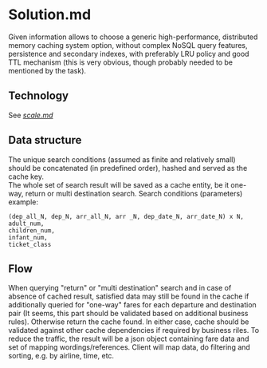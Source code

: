 # Solution.md

Given information allows to choose a generic high-performance, distributed memory caching system option, without complex NoSQL query features, persistence and secondary indexes, with preferably LRU policy and good TTL mechanism (this is very obvious, though probably needed to be mentioned by the task). 

## Technology
See *[scale.md](https://github.com/baulus/fork-my-rep/scale.md)*

## Data structure
The unique search conditions (assumed as finite and relatively small) should be concatenated (in predefined order), hashed and served as the cache key.  
The whole set of search result will be saved as a cache entity, be it one-way, return or multi destination search. 
Search conditions (parameters) example: 
```
(dep_all_N, dep_N, arr_all_N, arr _N, dep_date_N, arr_date_N) x N, 
adult_num, 
children_num, 
infant_num, 
ticket_class
```

## Flow
When querying "return" or "multi destination" search and in case of absence of cached result, satisfied data may still be found in the cache if additionally queried for "one-way" fares for each departure and destination pair (It seems, this part should be validated based on additional business rules). Otherwise return the cache found. 
In either case, cache should be validated against other cache dependencies if required by business riles.
To reduce the traffic, the result will be a json object containing fare data and set of mapping wordings/references. Client will map data, do filtering and sorting, e.g. by airline, time, etc.

